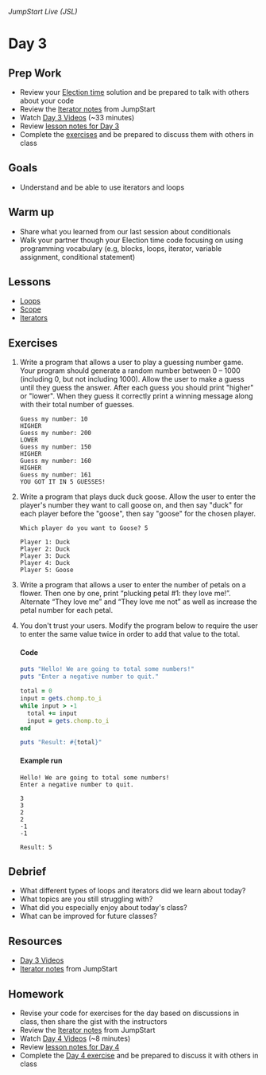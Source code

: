 _JumpStart Live (JSL)_
# Day 3

## Prep Work
* Review your [Election time](https://github.com/Ada-Developers-Academy/jump-start/blob/master/learning-to-code/iterators/assignments/election.md) solution and be prepared to talk with others about your code
* Review the [Iterator notes](https://github.com/Ada-Developers-Academy/jump-start/tree/master/learning-to-code/iterators) from JumpStart
* Watch [Day 3 Videos](https://adaacademy.hosted.panopto.com/Panopto/Pages/Sessions/List.aspx?folderID=4bd4003b-ca01-4260-8e3e-86296c909339) (~33 minutes)
* Review [lesson notes for Day 3](#lessons)
* Complete the [exercises](#exercises) and be prepared to discuss them with others in class

## Goals

* Understand and be able to use iterators and loops

## Warm up

* Share what you learned from our last session about conditionals
* Walk your partner though your Election time code focusing on using programming vocabulary (e.g, blocks, loops, iterator, variable assignment, conditional statement)

## Lessons

* [Loops](loops.md)
* [Scope](scope.md)
* [Iterators](iterators.md)

## Exercises
1. Write a program that allows a user to play a guessing number game. Your program should generate a random number between 0 – 1000 (including 0, but not including 1000). Allow the user to make a guess until they guess the answer. After each guess you should print "higher" or "lower". When they guess it correctly print a winning message along with their total number of guesses.

	```
	Guess my number: 10
	HIGHER
	Guess my number: 200
	LOWER
	Guess my number: 150
	HIGHER
	Guess my number: 160
	HIGHER
	Guess my number: 161
	YOU GOT IT IN 5 GUESSES!
	```

1. Write a program that plays duck duck goose. Allow the user to enter the player's number they want to call goose on, and then say "duck" for each player before the "goose", then say "goose" for the chosen player.

	```
	Which player do you want to Goose? 5

	Player 1: Duck
	Player 2: Duck
	Player 3: Duck
	Player 4: Duck
	Player 5: Goose
	```

1. Write a program that allows a user to enter the number of petals on a flower. Then one by one, print “plucking petal #1: they love me!”. Alternate “They love me” and “They love me not” as well as increase the petal number for each petal.

1. You don't trust your users. Modify the program below to require the user to enter the same value twice in order to add that value to the total.

	#### Code

	```ruby
	puts "Hello! We are going to total some numbers!"
	puts "Enter a negative number to quit."

	total = 0
	input = gets.chomp.to_i
	while input > -1
	  total += input
	  input = gets.chomp.to_i
	end

	puts "Result: #{total}"
	```

	#### Example run

	```
	Hello! We are going to total some numbers!
	Enter a negative number to quit.

	3
	3
	2
	2
	-1
	-1

	Result: 5
	```

## Debrief
* What different types of loops and iterators did we learn about today?
* What topics are you still struggling with?
* What did you especially enjoy about today's class?
* What can be improved for future classes?

## Resources
* [Day 3 Videos](https://adaacademy.hosted.panopto.com/Panopto/Pages/Sessions/List.aspx?folderID=4bd4003b-ca01-4260-8e3e-86296c909339)
* [Iterator notes](https://github.com/Ada-Developers-Academy/jump-start/tree/master/learning-to-code/iterators) from JumpStart

## Homework
* Revise your code for exercises for the day based on discussions in class, then share the gist with the instructors
* Review the [Iterator notes](https://github.com/Ada-Developers-Academy/jump-start/tree/master/learning-to-code/iterators) from JumpStart
* Watch [Day 4 Videos](https://adaacademy.hosted.panopto.com/Panopto/Pages/Sessions/List.aspx?folderID=59509728-df2d-4580-9077-55ad28795a7f) (~8 minutes)
* Review [lesson notes for Day 4](../day4/readme.md#lessons)
* Complete the [Day 4 exercise](../day4/readme.md#exercise) and be prepared to discuss it with others in class
